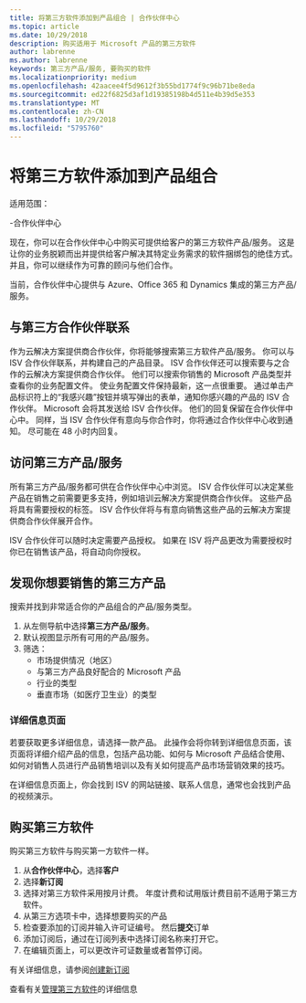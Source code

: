 ```yaml
---
title: 将第三方软件添加到产品组合 | 合作伙伴中心
ms.topic: article
ms.date: 10/29/2018
description: 购买适用于 Microsoft 产品的第三方软件
author: labrenne
ms.author: labrenne
keywords: 第三方产品/服务, 要购买的软件
ms.localizationpriority: medium
ms.openlocfilehash: 42aacee4f5d9612f3b55bd1774f9c96b71be8eda
ms.sourcegitcommit: ed22f6825d3af1d19385198b4d511e4b39d5e353
ms.translationtype: MT
ms.contentlocale: zh-CN
ms.lasthandoff: 10/29/2018
ms.locfileid: "5795760"
---
```

# <a name="add-third-party-software-to-your-portfolio"></a>将第三方软件添加到产品组合

适用范围：

-合作伙伴中心

现在，你可以在合作伙伴中心中购买可提供给客户的第三方软件产品/服务。 这是让你的业务脱颖而出并提供给客户解决其特定业务需求的软件捆绑包的绝佳方式。 并且，你可以继续作为可靠的顾问与他们合作。

当前，合作伙伴中心提供与 Azure、Office 365 和 Dynamics 集成的第三方产品/服务。 

## <a name="connect-with-third-party-partners"></a>与第三方合作伙伴联系
 
作为云解决方案提供商合作伙伴，你将能够搜索第三方软件产品/服务。 你可以与 ISV 合作伙伴联系，并构建自己的产品目录。 ISV 合作伙伴还可以搜索要与之合作的云解决方案提供商合作伙伴。 他们可以搜索你销售的 Microsoft 产品类型并查看你的业务配置文件。 使业务配置文件保持最新，这一点很重要。 通过单击产品标识符上的“我感兴趣”按钮并填写弹出的表单，通知你感兴趣的产品的 ISV 合作伙伴。 Microsoft 会将其发送给 ISV 合作伙伴。 他们的回复保留在合作伙伴中心中。 同样，当 ISV 合作伙伴有意向与你合作时，你将通过合作伙伴中心收到通知。 尽可能在 48 小时内回复。

## <a name="access-to-third-party-offers"></a>访问第三方产品/服务

所有第三方产品/服务都可供在合作伙伴中心中浏览。 ISV 合作伙伴可以决定某些产品在销售之前需要更多支持，例如培训云解决方案提供商合作伙伴。 这些产品将具有需要授权的标签。 ISV 合作伙伴将与有意向销售这些产品的云解决方案提供商合作伙伴展开合作。 

ISV 合作伙伴可以随时决定需要产品授权。 如果在 ISV 将产品更改为需要授权时你已在销售该产品，将自动向你授权。

## <a name="discover-third-party-products-you-want-to-sell"></a>发现你想要销售的第三方产品

搜索并找到非常适合你的产品组合的产品/服务类型。 

1. 从左侧导航中选择**第三方产品/服务**。
2. 默认视图显示所有可用的产品/服务。
3. 筛选：
    - 市场提供情况（地区）
    - 与第三方产品良好配合的 Microsoft 产品
    - 行业的类型
    - 垂直市场（如医疗卫生业）的类型

### <a name="the-details-page"></a>详细信息页面

若要获取更多详细信息，请选择一款产品。 此操作会将你转到详细信息页面，该页面将详细介绍产品的信息，包括产品功能、如何与 Microsoft 产品结合使用、如何对销售人员进行产品销售培训以及有关如何提高产品市场营销效果的技巧。

在详细信息页面上，你会找到 ISV 的网站链接、联系人信息，通常也会找到产品的视频演示。 

## <a name="purchase-the-third-party-software"></a>购买第三方软件

购买第三方软件与购买第一方软件一样。 

1. 从**合作伙伴中心**，选择**客户**
2. 选择**新订阅**
3. 选择对第三方软件采用按月计费。 年度计费和试用版计费目前不适用于第三方软件。
4. 从第三方选项卡中，选择想要购买的产品
5. 检查要添加的订阅并输入许可证编号。 然后**提交**订单
6. 添加订阅后，通过在订阅列表中选择订阅名称来打开它。
7. 在编辑页面上，可以更改许可证数量或者暂停订阅。

有关详细信息，请参阅[创建新订阅](create-a-new-subscription.md)

查看有关[管理第三方软件](third-party-help.md)的详细信息  